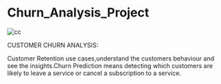 # Churn_Analysis_Project

![cc](https://github.com/SRUSHTI-NEMADE/Churn_Analysis_Project/assets/165806295/60d94e29-7069-4729-a329-827c1be4221c)

CUSTOMER CHURN ANALYSIS:

Customer Retention use cases,understand the customers behaviour and see the insights.Churn Prediction means detecting which customers are likely to leave a service or cancel a subscription
to a service.


